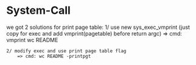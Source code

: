 # System-Call


we got 2 solutions for print page table:
    1/ use new sys_exec_vmprint (just copy for exec and add vmprint(pagetable) before return argc) 
        => cmd: vmprint wc README

    2/ modify exec and use print page table flag 
        => cmd: wc README -printpgt

